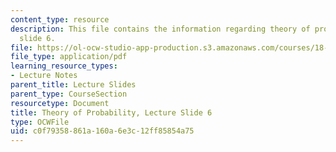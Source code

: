 ```yaml
---
content_type: resource
description: This file contains the information regarding theory of probability, lecture
  slide 6.
file: https://ol-ocw-studio-app-production.s3.amazonaws.com/courses/18-175-theory-of-probability-spring-2014/c0f79358861a160a6e3c12ff85854a75_MIT18_175S14_Lecture6.pdf
file_type: application/pdf
learning_resource_types:
- Lecture Notes
parent_title: Lecture Slides
parent_type: CourseSection
resourcetype: Document
title: Theory of Probability, Lecture Slide 6
type: OCWFile
uid: c0f79358-861a-160a-6e3c-12ff85854a75
---
```

